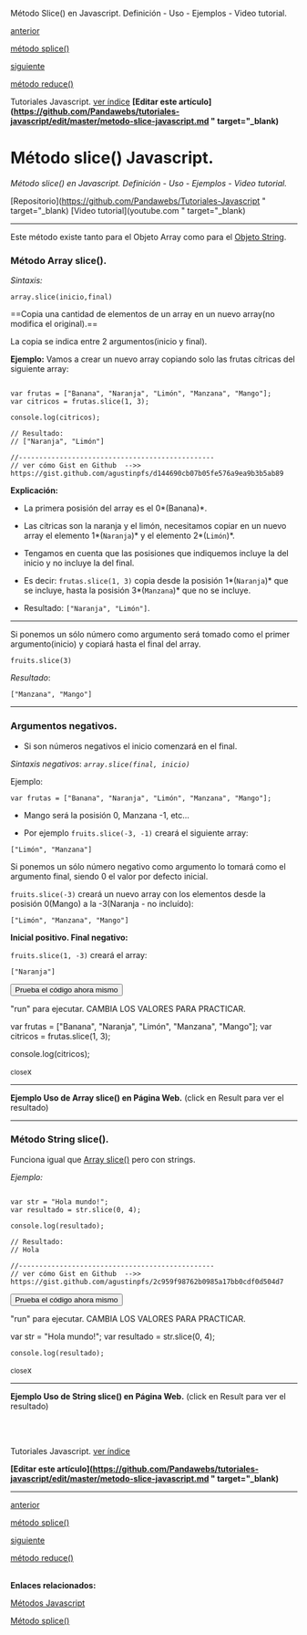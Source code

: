 <span class="hidden-excerpt">Método Slice() en Javascript. Definición - Uso - Ejemplos - Video tutorial.</span>

<div class="post-content_next">
  <a href="http://localhost:2368/metodo-splice-javascript/">
    <div class="post-content_next-left">
      <p>anterior</p>
      <span>método splice()</span>
  </div>
  <a href="http://localhost:2368/metodo-reduce-javascript/">
    <div class="post-content_next-right">
      <p>siguiente</p>
      <span>método reduce()</span>
    </div>
  </a>
</div>


<span class="link-to-index-git">Tutoriales Javascript. [ ver índice](http://localhost:2368/tutoriales-javascript/)</span>
<strong class="link-to-github">[Editar este artículo](https://github.com/Pandawebs/tutoriales-javascript/edit/master/metodo-slice-javascript.md " target="_blank)</strong>


# Método slice() Javascript.

*Método slice() en Javascript. Definición - Uso - Ejemplos - Video tutorial.*

<span class="links-external">[Repositorio](https://github.com/Pandawebs/Tutoriales-Javascript " target="_blank) [Video tutorial](youtube.com " target="_blank)</span>

<hr>

Este método existe tanto para el Objeto Array como para el [Objeto String](#).

### Método Array slice().

*Sintaxis:*

`array.slice(inicio,final)`

==Copia una cantidad de elementos de un array en un nuevo array(no modifica el original).==

La copia se indica entre 2 argumentos(inicio y final).

**Ejemplo:**
Vamos a crear un nuevo array copiando solo las frutas cítricas del siguiente array:

<!-- start code snippet: -->

<pre data-start="0"><code class="line-numbers language-javascript">
var frutas = ["Banana", "Naranja", "Limón", "Manzana", "Mango"];
var citricos = frutas.slice(1, 3);

console.log(citricos);

// Resultado:
// ["Naranja", "Limón"]

//------------------------------------------------
// ver cómo Gist en Github  -->> https://gist.github.com/agustinpfs/d144690cb07b05fe576a9ea9b3b5ab89
</code></pre>

<!-- end code snippet: -->

**Explicación:**

* La primera posisión del array es el 0*(Banana)*.

* Las cítricas son la naranja y el limón, necesitamos copiar en un nuevo array el elemento 1*(`Naranja`)* y el elemento 2*(`Limón`)*.

* Tengamos en cuenta que las posisiones que indiquemos incluye la del inicio y no incluye la del final.

* Es decir: `frutas.slice(1, 3)` copia desde la posisión 1*(`Naranja`)* que se incluye, hasta la posisión 3*(`Manzana`)* que no se incluye.

* Resultado:  `["Naranja", "Limón"]`.
<hr>

Si ponemos un sólo número como argumento será tomado como el primer argumento(inicio) y copiará hasta el final del array.

`fruits.slice(3)`

_Resultado_:

`["Manzana", "Mango"]`
<hr>

### Argumentos negativos.

* Si son números negativos el inicio comenzará en el final.

*Sintaxis negativos*:
*```array.slice(final, inicio)```*

Ejemplo:

`var frutas = ["Banana", "Naranja", "Limón", "Manzana", "Mango"];`

* Mango será la posisión 0, Manzana -1, etc...

* Por ejemplo `fruits.slice(-3, -1)` creará el siguiente array:

`["Limón", "Manzana"]`


Si ponemos un sólo número negativo como argumento lo tomará como el argumento final, siendo 0 el valor por defecto inicial.


`fruits.slice(-3)` creará un nuevo array con los elementos desde la posisión 0(Mango) a la -3(Naranja - no incluído):

`["Limón", "Manzana", "Mango"]`


**Inicial positivo. Final negativo:**


`fruits.slice(1, -3)` creará el array:


`["Naranja"]`

<button class="post-content_button-console">Prueba el código ahora mismo</button>

<div class="post-content_console">

<p>"run" para ejecutar. <span class="post-content_console-mark">CAMBIA LOS VALORES PARA PRACTICAR.</span></p>
    
<div id="my-elem" >
<script src="https://embed.tonicdev.com" data-element-id="my-elem" ></script>       
var frutas = ["Banana", "Naranja", "Limón", "Manzana", "Mango"];
var citricos = frutas.slice(1, 3);

console.log(citricos);
    </div>

<span class="post-content_buttonx-console"><small>close</small>x</span>
</div>
<hr>

**Ejemplo Uso de Array slice() en Página Web.**
(click en Result para ver el resultado)

<script async src="https://jsfiddle.net/Pandawebs/deseevm6/embed/html,result/">
</script>

<!-- <iframe width="100%" height="650" src="https://jsfiddle.net/Pandawebs/deseevm6/embedded/html,result/" allowfullscreen="allowfullscreen" frameborder="0"></iframe> -->

<hr>

### Método String slice().

Funciona igual que [Array slice()](#) pero con strings.

*Ejemplo:*

<pre data-start="0"><code class="line-numbers language-javascript">
var str = "Hola mundo!";
var resultado = str.slice(0, 4);

console.log(resultado);

// Resultado:
// Hola

//------------------------------------------------
// ver cómo Gist en Github  -->> https://gist.github.com/agustinpfs/2c959f98762b0985a17bb0cdf0d504d7
</code></pre>

<button class="post-content_button-console2">Prueba el código ahora mismo</button>

<div class="post-content_console2">

<p>"run" para ejecutar. <span class="post-content_console-mark">CAMBIA LOS VALORES PARA PRACTICAR.</span></p>
    
<div id="my-el" >
<script src="https://embed.tonicdev.com" data-element-id="my-el" >
</script>       
	var str = "Hola mundo!";
	var resultado = str.slice(0, 4);

	console.log(resultado);
</div>

<span class="post-content_buttonx-console2"><small>close</small>x</span>
</div>

<hr>

**Ejemplo Uso de String slice() en Página Web.**
(click en Result para ver el resultado)

<div class="Post-jsfiddle">
  <script async src="https://jsfiddle.net/Pandawebs/La8o9xxm/embed/html,result/">
  </script>
</div>

<br>

<!-- [*Lista de métodos nativos*](#) -->

<br>

<span class="link-to-index-git">Tutoriales Javascript. [ ver índice](http://localhost:2368/tutoriales-javascript/)</span>

<strong class="link-to-github">[Editar este artículo](https://github.com/Pandawebs/tutoriales-javascript/edit/master/metodo-slice-javascript.md " target="_blank)</strong>

<hr>

<div class="post-content_next">
  <a href="http://localhost:2368/metodo-splice-javascript/">
    <div class="post-content_next-left">
      <p>anterior</p>
      <span>método splice()</span>
  </div>
  <a href="http://localhost:2368/metodo-reduce-javascript/">
    <div class="post-content_next-right">
      <p>siguiente</p>
      <span>método reduce()</span>
    </div>
  </a>
</div>

<br>

**Enlaces relacionados:**

[Métodos Javascript](http://localhost:2368/metodos-javascript/)

[Método splice()](http://localhost:2368/metodo-splice-javascript/)